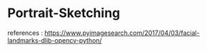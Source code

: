 # Portrait-Sketching


references :
https://www.pyimagesearch.com/2017/04/03/facial-landmarks-dlib-opencv-python/
